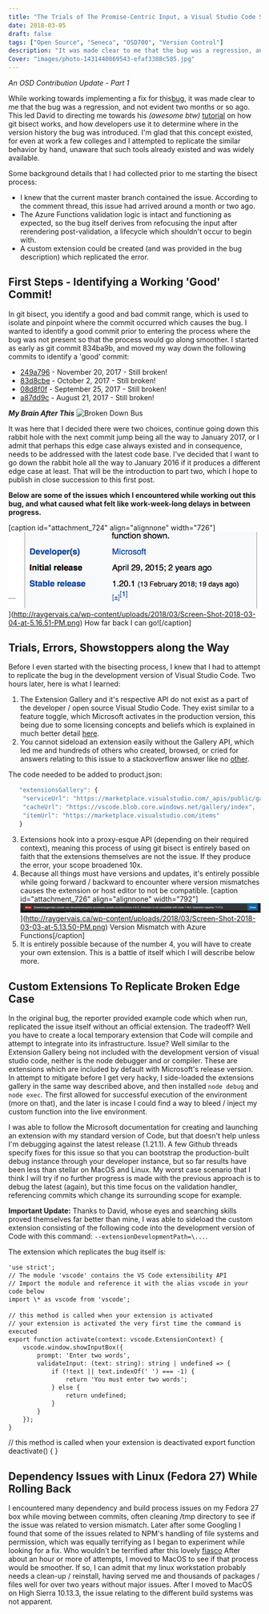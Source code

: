 ```yaml
---
title: "The Trials of The Promise-Centric Input, a Visual Studio Code Story"
date: 2018-03-05
draft: false
tags: ["Open Source", "Seneca", "OSD700", "Version Control"]
description: "It was made clear to me that the bug was a regression, and not evident two months or so ago. I knew that the current master branch contained the issue. According to the comment thread, this issue had arrived around a month or two ago."
Cover: "images/photo-1431440869543-efaf3388c585.jpg"
---
```


_An OSD Contribution Update - Part 1_

While working towards implementing a fix for this[bug](https://github.com/Microsoft/vscode/issues/42763), it was made clear to me that the bug was a regression, and not evident two months or so ago. This led David to directing me towards his _(awesome btw)_ [tutorial](https://blog.humphd.org/learning-to-git-bisect/) on how git bisect works, and how developers use it to determine where in the version history the bug was introduced. I'm glad that this concept existed, for even at work a few colleges and I attempted to replicate the similar behavior by hand, unaware that such tools already existed and was widely available.

Some background details that I had collected prior to me starting the bisect process:

- I knew that the current master branch contained the issue. According to the comment thread, this issue had arrived around a month or two ago.
- The Azure Functions validation logic is intact and functioning as expected, so the bug itself derives from refocusing the input after rerendering post-validation, a lifecycle which shouldn't occur to begin with.
- A custom extension could be created (and was provided in the bug description) which replicated the error.

## First Steps - Identifying a Working 'Good' Commit!

In git bisect, you identify a good and bad commit range, which is used to isolate and pinpoint where the commit occurred which causes the bug. I wanted to identify a good commit prior to entering the process where the bug was not present so that the process would go along smoother. I started as early as git commit 834ba9b, and moved my way down the following commits to identify a 'good' commit:

- [249a796](https://github.com/Microsoft/vscode/commit/249a796a76e2817bd4979e38a6d273b552700e3c#diff-efeb3f5a180f00bd9db3f96c43f67f5c) - November 20, 2017 - Still broken!
- [83d8cbe](https://github.com/Microsoft/vscode/commit/83d8cbeacaf15ad25761538adc0541672a7368cd#diff-efeb3f5a180f00bd9db3f96c43f67f5c) - October 2, 2017 - Still broken!
- [08d8f0f](https://github.com/Microsoft/vscode/commit/08d8f0f9f64b51fdad16b4535cfa27e4f31e87f6#diff-efeb3f5a180f00bd9db3f96c43f67f5c) - September 25, 2017 - Still broken!
- [a87dd9c](https://github.com/Microsoft/vscode/commit/a87dd9c7ad8fb618d0c8c53eb1f128389880a8ec#diff-efeb3f5a180f00bd9db3f96c43f67f5c) - August 21, 2017 - Still broken!

**_My Brain After This_** ![Broken Down Bus](https://images.unsplash.com/photo-1473889803946-6a3923603697?ixlib=rb-0.3.5&ixid=eyJhcHBfaWQiOjEyMDd9&s=d69cbea3c5d79acbe5dc1c77d7ae0814&auto=format&fit=crop&w=2702&q=80)

It was here that I decided there were two choices, continue going down this rabbit hole with the next commit jump being all the way to January 2017, or I admit that perhaps this edge case always existed and in consequence, needs to be addressed with the latest code base. I've decided that I want to go down the rabbit hole all the way to January 2016 if it produces a different edge case at least. That will be the introduction to part two, which I hope to publish in close succession to this first post.

**Below are some of the issues which I encountered while working out this bug, and what caused what felt like work-week-long delays in between progress.**

[caption id="attachment_724" align="alignnone" width="726"]![](./images/Screen-Shot-2018-03-04-at-5.16.51-PM.png)](http://raygervais.ca/wp-content/uploads/2018/03/Screen-Shot-2018-03-04-at-5.16.51-PM.png) How far back I can go![/caption]

## Trials, Errors, Showstoppers along the Way

Before I even started with the bisecting process, I knew that I had to attempt to replicate the bug in the development version of Visual Studio Code. Two hours later, here is what I learned:

1. The Extension Gallery and it's respective API do not exist as a part of the developer / open source Visual Studio Code. They exist similar to a feature toggle, which Microsoft activates in the production version, this being due to some licensing concepts and beliefs which is explained in much better detail [here](https://github.com/Microsoft/vscode/issues/60#issuecomment-161792005).
2. You cannot sideload an extension easily without the Gallery API, which led me and hundreds of others who created, browsed, or cried for answers relating to this issue to a stackoverflow answer like no [other](https://stackoverflow.com/questions/37143536/no-extensions-found-when-running-visual-studio-code-from-source).

The code needed to be added to product.json:

```js
   "extensionsGallery": {
    "serviceUrl": "https://marketplace.visualstudio.com/_apis/public/gallery",
    "cacheUrl": "https://vscode.blob.core.windows.net/gallery/index",
    "itemUrl": "https://marketplace.visualstudio.com/items"
   }

```

3. Extensions hook into a proxy-esque API (depending on their required context), meaning this process of using git bisect is entirely based on faith that the extensions themselves are not the issue. If they produce the error, your scope broadened 10x.
4. Because all things must have versions and updates, it's entirely possible while going forward / backward to encounter where version mismatches causes the extension or host editor to not be compatible. [caption id="attachment_726" align="alignnone" width="792"]![](./images/Screen-Shot-2018-03-03-at-5.13.50-PM-1024x42.png)](http://raygervais.ca/wp-content/uploads/2018/03/Screen-Shot-2018-03-03-at-5.13.50-PM.png) Version Mismatch with Azure Functions[/caption]
5. It is entirely possible because of the number 4, you will have to create your own extension. This is a battle of itself which I will describe below more.

## Custom Extensions To Replicate Broken Edge Case

In the original bug, the reporter provided example code which when run, replicated the issue itself without an official extension. The tradeoff? Well you have to create a local temporary extension that Code will compile and attempt to integrate into its infrastructure. Issue? Well similar to the Extension Gallery being not included with the development version of visual studio code, neither is the node debugger and or compiler. These are extensions which are included by default with Microsoft's release version. In attempt to mitigate before I get very hacky, I side-loaded the extensions gallery in the same way described above, and then installed `node debug` and `node exec`. The first allowed for successful execution of the environment (more on that), and the later is incase I could find a way to bleed / inject my custom function into the live environment.

I was able to follow the Microsoft documentation for creating and launching an extension with my standard version of Code, but that doesn't help unless I'm debugging against the latest release (1.21.1). A few Github threads specify fixes for this issue so that you can bootstrap the production-built debug instance through your developer instance, but so far results have been less than stellar on MacOS and Linux. My worst case scenario that I think I will try if no further progress is made with the previous approach is to debug the latest (again), but this time focus on the validation handler, referencing commits which change its surrounding scope for example.

**Important Update:** Thanks to David, whose eyes and searching skills proved themselves far better than mine, I was able to sideload the custom extension consisting of the following code into the development version of Code with this command: `--extensionDevelopmentPath=\...`.

The extension which replicates the bug itself is:

```JS
'use strict';
// The module 'vscode' contains the VS Code extensibility API
// Import the module and reference it with the alias vscode in your code below
import \* as vscode from 'vscode';

// this method is called when your extension is activated
// your extension is activated the very first time the command is executed
export function activate(context: vscode.ExtensionContext) {
    vscode.window.showInputBox({
        prompt: 'Enter two words',
        validateInput: (text: string): string | undefined => {
            if (!text || text.indexOf(' ') === -1) {
                return 'You must enter two words';
            } else {
                return undefined;
            }
        }
    });
}
```

// this method is called when your extension is deactivated
export function deactivate() { }

## Dependency Issues with Linux (Fedora 27) While Rolling Back

I encountered many dependency and build process issues on my Fedora 27 box while moving between commits, often cleaning /tmp directory to see if the issue was related to version mismatch. Later after some Googling I found that some of the issues related to NPM's handling of file systems and permission, which was equally terrifying as I began to experiment while looking for a fix. Who wouldn't be terrified after this lovely [fiasco](https://github.com/npm/npm/issues/19883?) After about an hour or more of attempts, I moved to MacOS to see if that process would be smoother. If so, I can admit that my linux workstation probably needs a clean-up / reinstall, having served me and thousands of packages / files well for over two years without major issues. After I moved to MacOS on High Sierra 10.13.3, the issue relating to the different build systems was not apparent.
